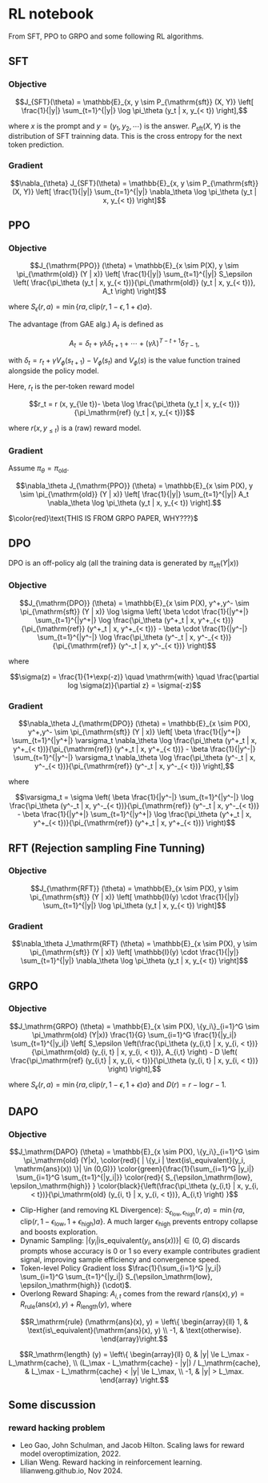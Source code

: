 # RL notebook

From SFT, PPO to GRPO and some following RL algorithms.

## SFT

### Objective

```math
J_{SFT}(\theta) = \mathbb{E}_{x, y \sim P_{\mathrm{sft}} (X, Y)} \left[ \frac{1}{|y|} \sum_{t=1}^{|y|} \log \pi_\theta (y_t | x, y_{< t}) \right],
```
where $`x`$ is the prompt and $`y = (y_1, y_2, \cdots)`$ is the answer. $`P_{\mathrm{sft}} (X, Y)`$ is the distribution of SFT trainning data. This is the cross entropy for the next token prediction.

### Gradient

```math
\nabla_{\theta} J_{SFT}(\theta) = \mathbb{E}_{x, y \sim P_{\mathrm{sft}} (X, Y)} \left[ \frac{1}{|y|} \sum_{t=1}^{|y|} \nabla_\theta \log \pi_\theta (y_t | x, y_{< t}) \right]
```

## PPO

### Objective

```math
J_{\mathrm{PPO}} (\theta) = \mathbb{E}_{x \sim P(X), y \sim \pi_{\mathrm{old}} (Y | x)} \left[
  \frac{1}{|y|} \sum_{t=1}^{|y|} S_\epsilon \left( \frac{\pi_\theta (y_t | x, y_{< t})}{\pi_{\mathrm{old}} (y_t | x, y_{< t})}, A_t \right)
\right]
```
where  $`S_\epsilon(r, a) = \min \{ra, \mathrm{clip}(r, 1-\epsilon, 1+\epsilon) a \}`$.

The advantage (from GAE alg.) $`A_t`$ is defined as

```math
A_t = \delta_t + \gamma \lambda \delta_{t+1} + \cdots + (\gamma \lambda)^{T-t+1} \delta_{T-1},
```
with $`\delta_t = r_t + \gamma V_\phi(s_{t+1}) - V_\phi (s_t)`$ and $`V_\phi (s)`$ is the value function trained alongside the policy model. 

Here, $`r_t`$ is the per-token reward model

```math
r_t = r (x, y_{\le t})- \beta \log \frac{\pi_\theta (y_t | x, y_{< t})}{\pi_\mathrm{ref} (y_t | x, y_{< t})}
```
where $`r(x,y_{\le t})`$ is a (raw) reward model.


### Gradient

Assume $`\pi_\theta = \pi_\mathrm{old}`$.
```math
\nabla_\theta J_{\mathrm{PPO}} (\theta) = \mathbb{E}_{x \sim P(X), y \sim \pi_{\mathrm{old}} (Y | x)} \left[
  \frac{1}{|y|} \sum_{t=1}^{|y|} 
    A_t \nabla_\theta \log \pi_\theta (y_t | x, y_{< t})
\right].
```
$`\color{red}\text{THIS IS FROM GRPO PAPER, WHY???}`$

## DPO

DPO is an off-policy alg (all the training data is generated by $`\pi_{\mathrm{sft}} (Y | x)`$)

### Objective

```math
J_{\mathrm{DPO}} (\theta) = \mathbb{E}_{x \sim P(X), y^+,y^- \sim \pi_{\mathrm{sft}} (Y | x)} 
   \log \sigma \left(
      \beta \cdot \frac{1}{|y^+|} \sum_{t=1}^{|y^+|} \log \frac{\pi_\theta (y^+_t | x, y^+_{< t})}{\pi_{\mathrm{ref}} (y^+_t | x, y^+_{< t})} -
      \beta \cdot \frac{1}{|y^-|} \sum_{t=1}^{|y^-|} \log \frac{\pi_\theta (y^-_t | x, y^-_{< t})}{\pi_{\mathrm{ref}} (y^-_t | x, y^-_{< t})}
  \right)
```
where 

```math
\sigma(z) = \frac{1}{1+\exp(-z)} \quad \mathrm{with} \quad \frac{\partial log \sigma(z)}{\partial z} = \sigma(-z)
```

### Gradient

```math
\nabla_\theta J_{\mathrm{DPO}} (\theta) = \mathbb{E}_{x \sim P(X), y^+,y^- \sim \pi_{\mathrm{sft}} (Y | x)}
\left[
  \beta \frac{1}{|y^+|} \sum_{t=1}^{|y^+|} \varsigma_t \nabla_\theta \log \frac{\pi_\theta (y^+_t | x, y^+_{< t})}{\pi_{\mathrm{ref}} (y^+_t | x, y^+_{< t})} -
  \beta \frac{1}{|y^-|} \sum_{t=1}^{|y^-|} \varsigma_t \nabla_\theta \log \frac{\pi_\theta (y^-_t | x, y^-_{< t})}{\pi_{\mathrm{ref}} (y^-_t | x, y^-_{< t})}
\right],
```
where
```math
\varsigma_t = \sigma \left(
  \beta \frac{1}{|y^-|} \sum_{t=1}^{|y^-|} \log \frac{\pi_\theta (y^-_t | x, y^-_{< t})}{\pi_{\mathrm{ref}} (y^-_t | x, y^-_{< t})} -
  \beta \frac{1}{|y^+|} \sum_{t=1}^{|y^+|} \log \frac{\pi_\theta (y^+_t | x, y^+_{< t})}{\pi_{\mathrm{ref}} (y^+_t | x, y^+_{< t})}
\right)
```

## RFT (Rejection sampling Fine Tunning)

### Objective

```math
J_{\mathrm{RFT}} (\theta) = \mathbb{E}_{x \sim P(X), y \sim \pi_{\mathrm{sft}} (Y | x)} \left[
  \mathbb{I}(y) \cdot \frac{1}{|y|} \sum_{t=1}^{|y|}  \log \pi_\theta (y_t | x, y_{< t})
\right]
```

### Gradient

```math
\nabla_\theta J_\mathrm{RFT} (\theta) = \mathbb{E}_{x \sim P(X), y \sim \pi_{\mathrm{sft}} (Y | x)} \left[
  \mathbb{I}(y) \cdot \frac{1}{|y|} \sum_{t=1}^{|y|}  \nabla_\theta \log \pi_\theta (y_t | x, y_{< t})
\right]
```

## GRPO

### Objective

```math
J_\mathrm{GRPO} (\theta) = \mathbb{E}_{x \sim P(X), \{y_i\}_{i=1}^G \sim \pi_\mathrm{old} (Y|x)}
\frac{1}{G} \sum_{i=1}^G \frac{1}{|y_i|} \sum_{t=1}^{|y_i|}
\left[
  S_\epsilon \left(\frac{\pi_\theta (y_{i,t} | x, y_{i, < t})}{\pi_\mathrm{old} (y_{i, t} | x, y_{i, < t})}, A_{i,t} \right)
  - D \left( \frac{\pi_\mathrm{ref} (y_{i,t} | x, y_{i, < t})}{\pi_\theta (y_{i, t} | x, y_{i, < t})} \right)
\right],
```
where $`S_\epsilon(r, a) = \min \{ra, \mathrm{clip}(r, 1-\epsilon, 1+\epsilon) a\}`$ and $`D(r) = r - \log r -1`$.

## DAPO

### Objective

```math
J_\mathrm{DAPO} (\theta) = \mathbb{E}_{x \sim P(X), \{y_i\}_{i=1}^G \sim \pi_\mathrm{old} (Y|x), \color{red}{ | \{y_i | \text{is\_equivalent}(y_i, \mathrm{ans}(x)) \}| \in (0,G)}}
\color{green}{\frac{1}{\sum_{i=1}^G |y_i|} \sum_{i=1}^G \sum_{t=1}^{|y_i|}} \color{red}{ S_{\epsilon_\mathrm{low}, \epsilon_\mathrm{high}} }  \color{black}{\left(\frac{\pi_\theta (y_{i,t} | x, y_{i, < t})}{\pi_\mathrm{old} (y_{i, t} | x, y_{i, < t})}, A_{i,t} \right) }
```

* Clip-Higher (and removing KL Divergence): $`S_{\epsilon_\mathrm{low}, \epsilon_\mathrm{high}} (r, a) = \min \{ ra, \mathrm{clip} (r, 1-\epsilon_\mathrm{low}, 1+\epsilon_\mathrm{high}) a\}`$. A much larger $`\epsilon_\mathrm{high}`$ prevents entropy collapse and boosts exploration.
* Dynamic Sampling: $`| \{y_i | \text{is\_equivalent}(y_i, \mathrm{ans}(x)) \}| \in (0,G)`$ discards prompts whose accuracy is 0 or 1 so every example contributes gradient signal, improving sample efficiency and convergence speed.
* Token-level Policy Gradient loss $`\frac{1}{\sum_{i=1}^G |y_i|} \sum_{i=1}^G \sum_{t=1}^{|y_i|} S_{\epsilon_\mathrm{low}, \epsilon_\mathrm{high}} (\cdot)`$.
* Overlong Reward Shaping: $`A_{i,t}`$ comes from the reward $`r(\mathrm{ans}(x),y) = R_\mathrm{rule} (\mathrm{ans}(x), y) + R_\mathrm{length}(y)`$, where
```math
R_\mathrm{rule} (\mathrm{ans}(x), y) = \left\{
\begin{array}{ll}
1, & \text{is\_equivalent}(\mathrm{ans}(x), y) \\
-1, & \text{otherwise}.
\end{array}\right.
```
```math
R_\mathrm{length} (y) = \left\{
\begin{array}{ll}
0, & |y| \le L_\max - L_\mathrm{cache}, \\
(L_\max - L_\mathrm{cache} - |y|) / L_\mathrm{cache}, & L_\max - L_\mathrm{cache} < |y| \le L_\max, \\
-1, & |y| > L_\max.
\end{array}
\right.
```

## Some discussion

### reward hacking problem

* Leo Gao, John Schulman, and Jacob Hilton. Scaling laws for reward model overoptimization, 2022.
* Lilian Weng. Reward hacking in reinforcement learning. lilianweng.github.io, Nov 2024.

